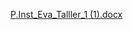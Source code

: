 [P.Inst_Eva_Talller_1 (1).docx](https://github.com/Carmenza48/proyec/files/14502690/P.Inst_Eva_Talller_1.1.docx)
